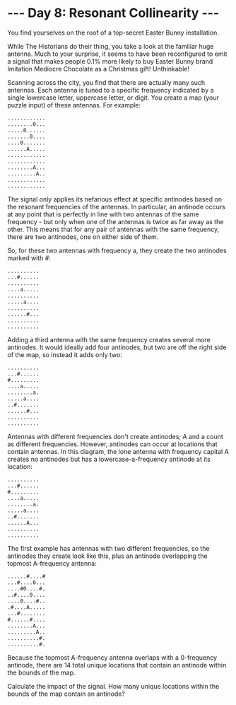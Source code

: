 # --- Day 8: Resonant Collinearity ---

You find yourselves on the roof of a top-secret Easter Bunny installation.

While The Historians do their thing, you take a look at the familiar huge antenna. Much to your surprise, it seems to have been reconfigured to emit a signal that makes people 0.1% more likely to buy Easter Bunny brand Imitation Mediocre Chocolate as a Christmas gift! Unthinkable!

Scanning across the city, you find that there are actually many such antennas. Each antenna is tuned to a specific frequency indicated by a single lowercase letter, uppercase letter, or digit. You create a map (your puzzle input) of these antennas. For example:

```shell
............
........0...
.....0......
.......0....
....0.......
......A.....
............
............
........A...
.........A..
............
............

```
The signal only applies its nefarious effect at specific antinodes based on the resonant frequencies of the antennas. In particular, an antinode occurs at any point that is perfectly in line with two antennas of the same frequency - but only when one of the antennas is twice as far away as the other. This means that for any pair of antennas with the same frequency, there are two antinodes, one on either side of them.

So, for these two antennas with frequency a, they create the two antinodes marked with #:

```shell
..........
...#......
..........
....a.....
..........
.....a....
..........
......#...
..........
..........

```
Adding a third antenna with the same frequency creates several more antinodes. It would ideally add four antinodes, but two are off the right side of the map, so instead it adds only two:

```shell
..........
...#......
#.........
....a.....
........a.
.....a....
..#.......
......#...
..........
..........

```
Antennas with different frequencies don't create antinodes; A and a count as different frequencies. However, antinodes can occur at locations that contain antennas. In this diagram, the lone antenna with frequency capital A creates no antinodes but has a lowercase-a-frequency antinode at its location:

```shell
..........
...#......
#.........
....a.....
........a.
.....a....
..#.......
......A...
..........
..........

```
The first example has antennas with two different frequencies, so the antinodes they create look like this, plus an antinode overlapping the topmost A-frequency antenna:

```shell
......#....#
...#....0...
....#0....#.
..#....0....
....0....#..
.#....A.....
...#........
#......#....
........A...
.........A..
..........#.
..........#.

```
Because the topmost A-frequency antenna overlaps with a 0-frequency antinode, there are 14 total unique locations that contain an antinode within the bounds of the map.

Calculate the impact of the signal. How many unique locations within the bounds of the map contain an antinode?

